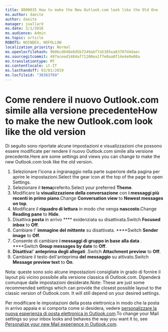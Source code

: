 ```yaml
---
title: 8000035 How to make the New Outlook.com look like the Old One
ms.author: daeite
author: daeite
manager: joallard
ms.date: 3/1/2018
ms.audience: Admin
ms.topic: article
ROBOTS: NOINDEX, NOFOLLOW
localization_priority: Normal
ms.openlocfilehash: 960bcd648e8d5b7249abf7a5385ea83707d4daec
ms.sourcegitcommit: 497aceed1484af71200ea1f7e0aa0f14e4e0e00a
ms.translationtype: MT
ms.contentlocale: it-IT
ms.lasthandoff: 03/01/2019
ms.locfileid: "30363769"
---
```

# <a name="how-to-make-the-new-outlookcom-look-like-the-old-version"></a><span data-ttu-id="68f77-102">Come rendere il nuovo Outlook.com simile alla versione precedente</span><span class="sxs-lookup"><span data-stu-id="68f77-102">How to make the new Outlook.com look like the old version</span></span>

<span data-ttu-id="68f77-103">Di seguito sono riportate alcune impostazioni e visualizzazioni che possono essere modificate per rendere il nuovo Outlook.com simile alla versione precedente.</span><span class="sxs-lookup"><span data-stu-id="68f77-103">Here are some settings and views you can change to make the new Outlook.com look like the old version.</span></span>

1. <span data-ttu-id="68f77-104">Selezionare l'icona a ingranaggio nella parte superiore della pagina per aprire le impostazioni.</span><span class="sxs-lookup"><span data-stu-id="68f77-104">Select the gear icon at the top of the page to open Settings.</span></span>
2. <span data-ttu-id="68f77-105">Selezionare il **tema**preferito.</span><span class="sxs-lookup"><span data-stu-id="68f77-105">Select your preferred **Theme**.</span></span>
3. <span data-ttu-id="68f77-106">Modificare la **visualizzazione della conversazione** con **i messaggi più recenti in primo piano**.</span><span class="sxs-lookup"><span data-stu-id="68f77-106">Change **Conversation view** to **Newest messages on top**.</span></span>
4. <span data-ttu-id="68f77-107">Modificare il **riquadro di lettura** in modo che venga **nascosto**.</span><span class="sxs-lookup"><span data-stu-id="68f77-107">Change **Reading pane** to **Hide**.</span></span>
5. <span data-ttu-id="68f77-108">Disattiva **posta** in arrivo \*\*\*\* evidenziata su disattivata.</span><span class="sxs-lookup"><span data-stu-id="68f77-108">Switch **Focused inbox** to **Off**.</span></span>
6. <span data-ttu-id="68f77-109">Cambiare l' **immagine del mittente** su disattivata. \*\*\*\*</span><span class="sxs-lookup"><span data-stu-id="68f77-109">Switch **Sender image** to **Off**.</span></span> 
7. <span data-ttu-id="68f77-110">Consente di cambiare **i messaggi di gruppo in base alla data** . \*\*\*\*</span><span class="sxs-lookup"><span data-stu-id="68f77-110">Switch **Group messages by date** to **Off**.</span></span> 
8. <span data-ttu-id="68f77-111">**Disattiva**l' **anteprima degli allegati** .</span><span class="sxs-lookup"><span data-stu-id="68f77-111">Switch **Attachment preview** to **Off**.</span></span> 
9. <span data-ttu-id="68f77-112">Cambiare il testo dell'anteprima **del** **messaggio** su attivato.</span><span class="sxs-lookup"><span data-stu-id="68f77-112">Switch **Message preview text** to **On**.</span></span>

<span data-ttu-id="68f77-p101">Nota: queste sono solo alcune impostazioni consigliate in grado di fornire il layout più vicino possibile alla versione classica di Outlook.com. Dipenderà comunque dalle impostazioni desiderate.</span><span class="sxs-lookup"><span data-stu-id="68f77-p101">Note: These are just some recommended settings which can provide the closest possible layout to the classic version of Outlook.com. It will still depend on your desired settings.</span></span>

<span data-ttu-id="68f77-115">Per modificare le impostazioni della posta elettronica in modo che la posta in arrivo appaia e si comporta come si desidera, vedere [personalizzare la nuova esperienza di posta elettronica in Outlook.com](https://support.office.com/article/b41c2ecb-f23c-42b3-b7f8-659646d5e58c).</span><span class="sxs-lookup"><span data-stu-id="68f77-115">To change your Mail settings so your inbox looks and behaves the way you want it to, see [Personalize your new Mail experience in Outlook.com](https://support.office.com/article/b41c2ecb-f23c-42b3-b7f8-659646d5e58c).</span></span>